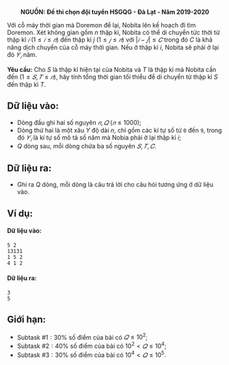 **<center>NGUỒN: Đề thi chọn đội tuyển HSGQG - Đà Lạt - Năm 2019-2020</center>**

Với cỗ máy thời gian mà Doremon để lại, Nobita lên kế hoạch đi tìm Doremon. Xét không gian gồm $n$ thập kỉ, Nobita có thể di chuyển tức thời từ thập kỉ $𝑖\ (1 ≤ 𝑖 ≤ 𝑛)$ đến thập kỉ $j\ (1 ≤ 𝑗 ≤ 𝑛)$ với $|𝑖 − 𝑗| ≤ 𝐶$ trong đó $C$ là khả năng dịch chuyển của cỗ máy thời gian. Nếu ở thập kỉ $i$, Nobita sẽ phải ở lại đó $𝑌_𝑖$ năm.

**Yêu cầu:** Cho $S$ là thập kỉ hiện tại của Nobita và $T$ là thập kỉ mà Nobita cần đến $(1 ≤ 𝑆, 𝑇 ≤ 𝑛)$, hãy tính tổng thời gian tối thiểu để di chuyển từ thập kỉ $S$ đến thập kỉ $T$.

## Dữ liệu vào:
- Dòng đầu ghi hai số nguyên $𝑛, 𝑄\ (𝑛 ≤ 1000)$;
- Dòng thứ hai là một xâu $Y$ độ dài $n$, chỉ gồm các kí tự số từ `0` đến `9`, trong đó $𝑌_𝑖$ là kí tự số mô tả số năm mà Nobia phải ở lại thập kỉ $i$;
- $Q$ dòng sau, mỗi dòng chứa ba số nguyên $𝑆, 𝑇, 𝐶$.

## Dữ liệu ra:
- Ghi ra $Q$ dòng, mỗi dòng là câu trả lời cho câu hỏi tương ứng ở dữ liệu vào.

## Ví dụ:
#### Dữ liệu vào:
```
5 2
13131
1 5 2
4 1 2
```

#### Dữ liệu ra:
```
3
5
```

## Giới hạn:
+ Subtask $\#1: 30\%$ số điểm của bài có $𝑄 ≤ 10^2$; 
+ Subtask $\#2: 40\%$ số điểm của bài có $10^2< 𝑄 ≤ 10^4$; 
+ Subtask $\#3: 30\%$ số điểm của bài có $10^4< 𝑄 ≤ 10^5$.
